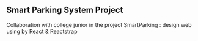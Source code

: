 ## Smart Parking System Project

Collaboration with college junior in the project SmartParking : design web using by React & Reactstrap
